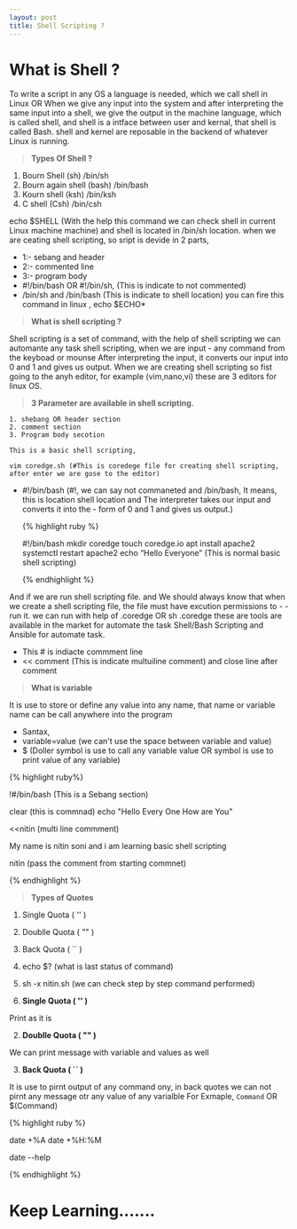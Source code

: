 ```yaml
---
layout: post
title: Shell Scripting ? 
---
```


# What is Shell ?

To write a script in any OS a language is needed, which we call shell in Linux OR When we give any input into the system and after interpreting the same input into a shell, we give the output in the machine language, which is called shell, and shell is a intface between user and kernal, that shell is called Bash. shell and kernel are reposable in the backend of whatever Linux is running.

> **Types Of Shell ?**

1. Bourn Shell (sh) /bin/sh 
2. Bourn again shell (bash) /bin/bash 
3. Kourn shell (ksh) /bin/ksh 
4. C shell (Csh) /bin/csh 
   
echo $SHELL (With the help this command we can check shell in current Linux machine machine) and shell is located in /bin/sh location. when we are ceating shell scripting, so sript is devide in 2 parts,

- 1:- sebang and header 
- 2:- commented line 
- 3:- program body 
- #!/bin/bash OR #!/bin/sh, (This is indicate to not commented)
- /bin/sh and /bin/bash (This is indicate to shell location) you can fire this command in linux , echo $ECHO*
  

> **What is shell scripting ?**

Shell scripting is a set of command, with the help of shell scripting we can automante any task shell scripting, when we are input - any command from the keyboad or mounse After interpreting the input, it converts our input into 0 and 1 and gives us output. When we are creating shell scripting so fist going to the anyh editor, for example (vim,nano,vi) these are 3 editors for linux OS.

> **3 Parameter are available in shell scripting.**

    1. shebang OR header section
    2. comment section
    3. Program body secotion

    This is a basic shell scripting,

    vim coredge.sh (#This is coredege file for creating shell scripting, after enter we are gose to the editor)

- #!/bin/bash (#!, we can say not commaneted and /bin/bash, It means, this is location shell location and The interpreter takes our input and converts it into the - form of 0 and 1 and gives us output.)
  
  {% highlight ruby %}

  #!/bin/bash 
  mkdir coredge 
  touch coredge.io 
  apt install apache2 
  systemctl restart apache2 
  echo “Hello Everyone” (This is normal basic shell scripting) 

  {% endhighlight %}

And if we are run shell scripting file. and We should always know that when we create a shell scripting file, the file must have excution permissions to - - run it. we can run with help of .coredge OR sh .coredge these are tools are available in the market for automate the task Shell/Bash Scripting and Ansible for automate task.

- This # is indiacte commment line
- << comment  (This is indicate multuiline comment)
  and close line after comment 

> **What is variable**

It is use to store or define any value into any name, that name or variable name can be call anywhere into the program 

- Santax,
- variable=value (we can't use the space between variable and value)
-  $ (Doller symbol is use to call any variable value OR  symbol is use to  print value of any variable)

  {% highlight ruby%}

!#/bin/bash (This is a Sebang section)

clear (this is commnad)
echo "Hello Every One How are You"

<<nitin (multi line commment)

My name is nitin soni and i am learning basic
shell scripting

nitin (pass the comment from starting commnet)

  {% endhighlight %}

> **Types of Quotes**

1. Single Quota ( '' )
2. Doublle Quota ( "" )
3. Back Quota ( `` )
4. echo $? (what is last status of command)
5. sh -x nitin.sh (we can check step by step command performed)
  
6. **Single Quota ( '' )** 
  
Print as it is 

2. **Doublle Quota ( "" )**
  
We can print message with variable and values as well

3. **Back Quota ( `` )**
   
It is use to pirnt output of any command ony, in back quotes we can not pirnt any message otr any value of any varialble
For Exmaple,
 ` Command ` OR $(Command)

{% highlight ruby %}


date +%A
date +%H:%M

date --help

{% endhighlight %}



# Keep Learning.......